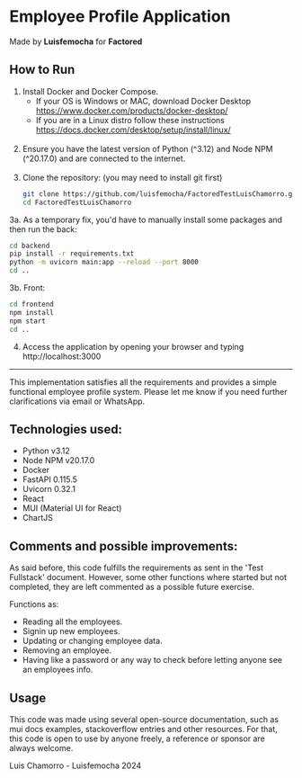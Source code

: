 # Employee Profile Application
Made by <b>Luisfemocha</b> for <b>Factored</b>

## How to Run
1. Install Docker and Docker Compose.
   - If your OS is Windows or MAC, download Docker Desktop 
   https://www.docker.com/products/docker-desktop/
   - If you are in a Linux distro follow these instructions
   https://docs.docker.com/desktop/setup/install/linux/
<br/><br/>
2. Ensure you have the latest version of Python (^3.12) and Node NPM (^20.17.0) and are connected to the internet.
<br/> <br/>
3. Clone the repository: (you may need to install git first)
   ```bash
   git clone https://github.com/luisfemocha/FactoredTestLuisChamorro.git
   cd FactoredTestLuisChamorro
   ```

3a. As a temporary fix, you'd have to manually install some packages and then run the back:
```bash
cd backend
pip install -r requirements.txt
python -m uvicorn main:app --reload --port 8000
cd ..
```   

3b.  Front:
````bash
cd frontend
npm install
npm start
cd ..
````

4. Access the application by opening your browser and typing http://localhost:3000

---

This implementation satisfies all the requirements and provides a simple functional employee profile system. 
Please let me know if you need further clarifications via email or WhatsApp.


## Technologies used:
- Python v3.12
- Node NPM v20.17.0
- Docker
- FastAPI 0.115.5
- Uvicorn 0.32.1
- React
- MUI (Material UI for React)
- ChartJS

## Comments and possible improvements:
As said before, this code fulfills the requirements as sent in the 'Test Fullstack' document. 
However, some other functions where started but not completed, they are left commented as a possible future exercise.

Functions as:
* Reading all the employees.
* Signin up new employees.
* Updating or changing employee data.
* Removing an employee.
* Having like a password or any way to check before letting anyone see an employees info.

## Usage
This code was made using several open-source documentation, such as mui docs examples, stackoverflow entries and other resources.
For that, this code is open to use by anyone freely, a reference or sponsor are always welcome.

Luis Chamorro - Luisfemocha 2024